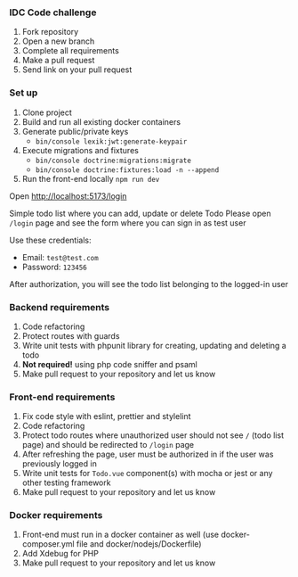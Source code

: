 ### IDC Code challenge

1) Fork repository
2) Open a new branch
3) Complete all requirements
4) Make a pull request
5) Send link on your pull request

### Set up

1) Clone project
2) Build and run all existing docker containers
3) Generate public/private keys
    - `bin/console lexik:jwt:generate-keypair`
3) Execute migrations and fixtures
    - `bin/console doctrine:migrations:migrate`
    - `bin/console doctrine:fixtures:load -n --append`
4) Run the front-end locally `npm run dev`

Open [http://localhost:5173/login](http://localhost:5173/login)

Simple todo list where you can add, update or delete Todo
Please open `/login` page and see the form where you can sign in as test user

Use these credentials:
  - Email: `test@test.com`
  - Password: `123456`

After authorization, you will see the todo list belonging to the logged-in user

### Backend requirements

1) Code refactoring
2) Protect routes with guards
3) Write unit tests with phpunit library for creating, updating and deleting a todo
4) **Not required!** using php code sniffer and psaml
5) Make pull request to your repository and let us know

### Front-end requirements

1) Fix code style with eslint, prettier and stylelint
2) Code refactoring
3) Protect todo routes where unauthorized user should not see `/` (todo list page) and should be redirected to `/login` page
4) After refreshing the page, user must be authorized in if the user was previously logged in
5) Write unit tests for `Todo.vue` component(s) with mocha or jest or any other testing framework
6) Make pull request to your repository and let us know

### Docker requirements

1) Front-end must run in a docker container as well (use docker-composer.yml file and docker/nodejs/Dockerfile)
2) Add Xdebug for PHP
3) Make pull request to your repository and let us know
